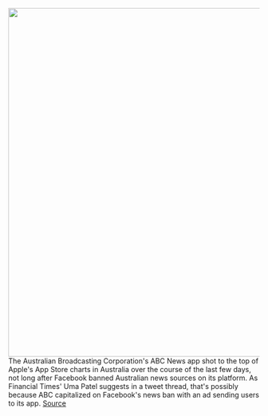 <img src='https://cdn.vox-cdn.com/thumbor/JZpT9NSkg0pvilMktR4RI6TW-Co=/114x522:2088x1562/1200x800/filters:focal(786x906:1240x1360)/cdn.vox-cdn.com/uploads/chorus_image/image/68844400/Screen_Shot_2021_02_19_at_8.51.34_AM.0.png' width='700px' /><br/>
The Australian Broadcasting Corporation's ABC News app shot to the top of Apple's App Store charts in Australia over the course of the last few days, not long after Facebook banned Australian news sources on its platform. As Financial Times' Uma Patel suggests in a tweet thread, that's possibly because ABC capitalized on Facebook's news ban with an ad sending users to its app.
<a href='https://www.theverge.com/2021/2/19/22291406/abc-news-app-top-charts-facebook-ban-australia'> Source <a/>